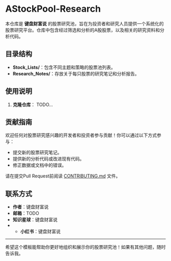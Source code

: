 # AStockPool-Research
本仓库是 **键盘财富说** 的股票研究池，旨在为投资者和研究人员提供一个系统化的股票研究平台。仓库中包含经过筛选和分析的A股股票，以及相关的研究资料和分析代码。

## 目录结构
- **Stock_Lists/**：包含不同主题和策略的股票池列表。
- **Research_Notes/**：存放关于每只股票的研究笔记和分析报告。

## 使用说明
1. **克隆仓库**：
  TODO...

## 贡献指南
欢迎任何对股票研究感兴趣的开发者和投资者参与贡献！你可以通过以下方式参与：
- 提交新的股票研究笔记。
- 提供新的分析代码或改进现有代码。
- 修正数据或文档中的错误。

请在提交Pull Request前阅读 [CONTRIBUTING.md](CONTRIBUTING.md) 文件。

## 联系方式
- **作者**：键盘财富说
- **邮箱**：TODO
- **知识星球**：键盘财富说
- - **小红书**：键盘财富说
---

希望这个模板能帮助你更好地组织和展示你的股票研究池！如果有其他问题，随时告诉我。

